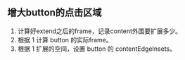 ## 增大button的点击区域

1. 计算好extend之后的frame，记录content外围要扩展多少。
2. 根据 1 计算 button 的实际frame。
3. 根据 1 扩展的空间，设置 button 的 contentEdgeInsets。
